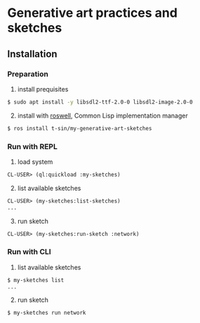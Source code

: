 # Generative art practices and sketches

## Installation

### Preparation

1. install prequisites

```sh
$ sudo apt install -y libsdl2-ttf-2.0-0 libsdl2-image-2.0-0
```

2. install with [roswell](https://github.com/roswell/roswell), Common Lisp implementation manager

```sh
$ ros install t-sin/my-generative-art-sketches
```

### Run with REPL

1. load system

```lisp
CL-USER> (ql:quickload :my-sketches)
```

2. list available sketches

```lisp
CL-USER> (my-sketches:list-sketches)
...
```

3. run sketch

```lisp
CL-USER> (my-sketches:run-sketch :network)
```

### Run with CLI

1. list available sketches

```sh
$ my-sketches list
...
```

2. run sketch

```sh
$ my-sketches run network
```
